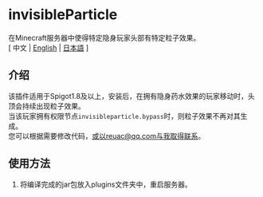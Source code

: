 # invisibleParticle
在Minecraft服务器中使得特定隐身玩家头部有特定粒子效果。  
[ 中文 | [English](https://github.com/reuAC/invisibleParticle/blob/re_uAC/README_EN.md) | [日本語](https://github.com/reuAC/invisibleParticle/blob/re_uAC/README_JP.md) ]

## 介绍
该插件适用于Spigot1.8及以上，安装后，在拥有隐身药水效果的玩家移动时，头顶会持续出现粒子效果。  
当该玩家拥有权限节点`invisibleparticle.bypass`时，则粒子效果不再对其生成。  
您可以根据需要修改代码，或以reuac@qq.com与我取得联系。

## 使用方法
1. 将编译完成的jar包放入plugins文件夹中，重启服务器。